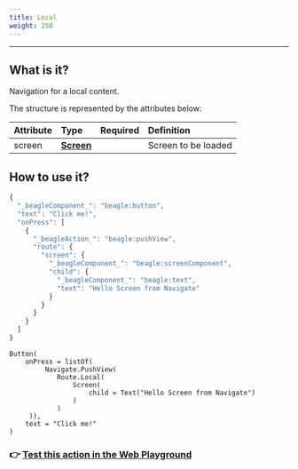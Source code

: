 ```yaml
---
title: Local
weight: 258
---
```


---

## What is it? <a id="definicao"></a>

Navigation for a local content.

The structure is represented by the attributes below:

| **Attribute** | **Type** | Required | **Definition** |
| :--- | :--- | :--- | :--- |
| screen | [**Screen**](https://docs.usebeagle.io/v/v1.0-en/api/screen) |  | Screen to be loaded |

## How to use it?



```javascript
{
  "_beagleComponent_": "beagle:button",
  "text": "Click me!",
  "onPress": [
    {
      "_beagleAction_": "beagle:pushView",
      "route": {
        "screen": {
          "_beagleComponent_": "beagle:screenComponent",
          "child": {
            "_beagleComponent_": "beagle:text",
            "text": "Hello Screen from Navigate"
          }
        }
      }
    }
  ]
}
```



```
Button(
    onPress = listOf(
         Navigate.PushView(
            Route.Local(
                Screen(
                    child = Text("Hello Screen from Navigate")
                )
            )
     )),
    text = "Click me!"
)
```



### 👉 [Test this action in the Web Playground](https://beagle-playground.netlify.app/#/demo/default-components/button.json)
